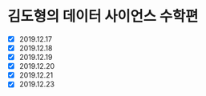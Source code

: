 # 김도형의 데이터 사이언스 수학편

- [x] 2019.12.17
- [x] 2019.12.18
- [x] 2019.12.19
- [x] 2019.12.20
- [x] 2019.12.21
- [x] 2019.12.23
